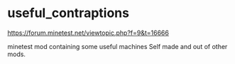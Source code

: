 # useful_contraptions
https://forum.minetest.net/viewtopic.php?f=9&t=16666

minetest mod containing some useful machines
Self made and out of other mods.
